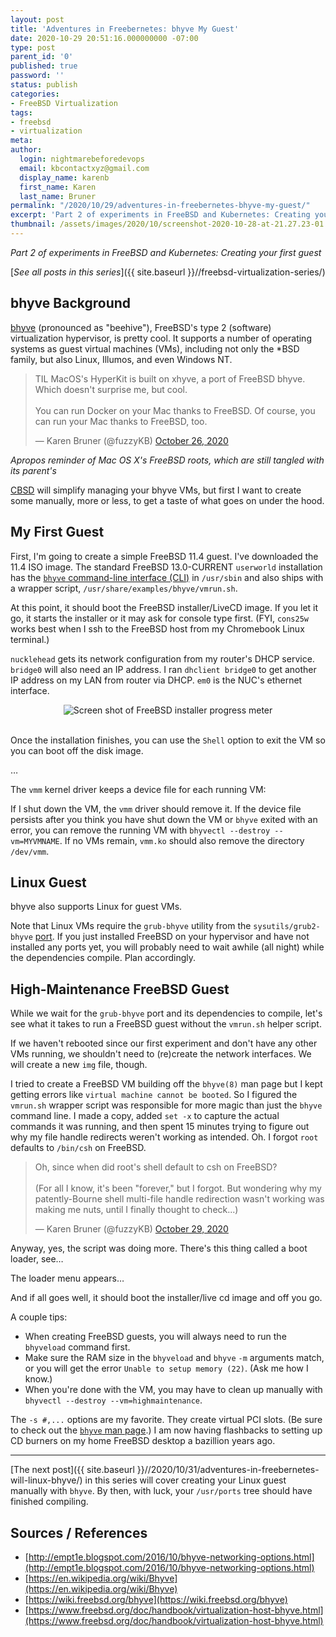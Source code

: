 ```yaml
---
layout: post
title: 'Adventures in Freebernetes: bhyve My Guest'
date: 2020-10-29 20:51:16.000000000 -07:00
type: post
parent_id: '0'
published: true
password: ''
status: publish
categories:
- FreeBSD Virtualization
tags:
- freebsd
- virtualization
meta:
author:
  login: nightmarebeforedevops
  email: kbcontactxyz@gmail.com
  display_name: karenb
  first_name: Karen
  last_name: Bruner
permalink: "/2020/10/29/adventures-in-freebernetes-bhyve-my-guest/"
excerpt: 'Part 2 of experiments in FreeBSD and Kubernetes: Creating your first guest'
thumbnail: /assets/images/2020/10/screenshot-2020-10-28-at-21.27.23-01.jpeg
---
```


_Part 2 of experiments in FreeBSD and Kubernetes: Creating your first guest_

[_See all posts in this series_]({{ site.baseurl }}//freebsd-virtualization-series/)

## bhyve Background

[bhyve](https://wiki.freebsd.org/bhyve) (pronounced as "beehive"), FreeBSD's type 2 (software) virtualization hypervisor, is pretty cool. It supports a number of operating systems as guest virtual machines (VMs), including not only the \*BSD family, but also Linux, Illumos, and even Windows NT.

<blockquote class="twitter-tweet"><p lang="en" dir="ltr">TIL MacOS&#39;s HyperKit is built on xhyve, a port of FreeBSD bhyve. Which doesn&#39;t surprise me, but cool.<br><br>You can run Docker on your Mac thanks to FreeBSD. Of course, you can run your Mac thanks to FreeBSD, too.</p>&mdash; Karen Bruner (@fuzzyKB) <a href="https://twitter.com/fuzzyKB/status/1320831517497511936?ref_src=twsrc%5Etfw">October 26, 2020</a></blockquote> <script async src="https://platform.twitter.com/widgets.js" charset="utf-8"></script>

_Apropos reminder of Mac OS X's FreeBSD roots, which are still tangled with its parent's_

[CBSD](https://cbsd.io/) will simplify managing your bhyve VMs, but first I want to create some manually, more or less, to get a taste of what goes on under the hood.

## My First Guest

First, I'm going to create a simple FreeBSD 11.4 guest. I've downloaded the 11.4 ISO image. The standard FreeBSD 13.0-CURRENT `userworld` installation has the [`bhyve` command-line interface (CLI)](https://www.freebsd.org/cgi/man.cgi?query=bhyve&sektion=8) in `/usr/sbin` and also ships with a wrapper script, `/usr/share/examples/bhyve/vmrun.sh`.

<script src="https://gist.github.com/kbruner/524520af3d507987d4e546c56de5714c.js"></script>

At this point, it should boot the FreeBSD installer/LiveCD image. If you let it go, it starts the installer or it may ask for console type first. (FYI, `cons25w` works best when I ssh to the FreeBSD host from my Chromebook Linux terminal.)

`nucklehead` gets its network configuration from my router's DHCP service. `bridge0` will also need an IP address. I ran `dhclient bridge0` to get another IP address on my LAN from router via DHCP. `em0` is the NUC's ethernet interface.

<div align="center">
<img
src="{{ site.baseurl }}/assets/images/2020/10/screenshot-2020-10-28-at-21.27.23-01.jpeg"
alt="Screen shot of FreeBSD installer progress meter">
<br>
</div>
<br>


Once the installation finishes, you can use the `Shell` option to exit the VM so you can boot off the disk image.

<script src="https://gist.github.com/kbruner/531df9737589f23374e91a43949825b1.js"></script>

…

<script src="https://gist.github.com/kbruner/370983780fdc99d939a43d0d4d66ebe2.js"></script>

The `vmm` kernel driver keeps a device file for each running VM:

<script src="https://gist.github.com/kbruner/921b4cef9f99a750dcec5ffe5900cc50.js"></script>

If I shut down the VM, the `vmm` driver should remove it. If the device file persists after you think you have shut down the VM or `bhyve` exited with an error, you can remove the running VM with `bhyvectl --destroy --vm=MYVMNAME`. If no VMs remain, `vmm.ko` should also remove the directory `/dev/vmm`.

<script src="https://gist.github.com/kbruner/449ee0e2cb3df6cbf66e66ba5d6b5473.js"></script>

## Linux Guest

bhyve also supports Linux for guest VMs.

Note that Linux VMs require the `grub-bhyve` utility from the `sysutils/grub2-bhyve` [port](https://www.freebsd.org/ports/). If you just installed FreeBSD on your hypervisor and have not installed any ports yet, you will probably need to wait awhile (all night) while the dependencies compile. Plan accordingly.

## High-Maintenance FreeBSD Guest

While we wait for the `grub-bhyve` port and its dependencies to compile, let's see what it takes to run a FreeBSD guest without the `vmrun.sh` helper script.

If we haven't rebooted since our first experiment and don't have any other VMs running, we shouldn't need to (re)create the network interfaces. We will create a new `img` file, though.

I tried to create a FreeBSD VM building off the `bhyve(8)` man page but I kept getting errors like `virtual machine cannot be booted`. So I figured the `vmrun.sh` wrapper script was responsible for more magic than just the `bhyve` command line. I made a copy, added `set -x` to capture the actual commands it was running, and then spent 15 minutes trying to figure out why my file handle redirects weren't working as intended. Oh. I forgot `root` defaults to `/bin/csh` on FreeBSD.

<blockquote class="twitter-tweet"><p lang="en" dir="ltr">Oh, since when did root&#39;s shell default to csh on FreeBSD?<br><br>(For all I know, it&#39;s been &quot;forever,&quot; but I forgot. But wondering why my patently-Bourne shell multi-file handle redirection wasn&#39;t working was making me nuts, until I finally thought to check...)</p>&mdash; Karen Bruner (@fuzzyKB) <a href="https://twitter.com/fuzzyKB/status/1321867141587570695?ref_src=twsrc%5Etfw">October 29, 2020</a></blockquote> <script async src="https://platform.twitter.com/widgets.js" charset="utf-8"></script>

Anyway, yes, the script was doing more. There's this thing called a boot loader, see…

<script src="https://gist.github.com/kbruner/460b5f2aa34cba61dda8adfe8850497d.js"></script>

The loader menu appears…

<script src="https://gist.github.com/kbruner/57e1066e27a09ce2fd3bcf86b9446d09.js"></script>

And if all goes well, it should boot the installer/live cd image and off you go.

A couple tips:

* When creating FreeBSD guests, you will always need to run the `bhyveload` command first.
* Make sure the RAM size in the `bhyveload` and `bhyve` `-m` arguments match, or you will get the error `Unable to setup memory (22)`. (Ask me how I know.)
* When you're done with the VM, you may have to clean up manually with `bhyvectl --destroy --vm=highmaintenance`.

The `-s #,...` options are my favorite. They create virtual PCI slots. (Be sure to check out the [`bhyve` man page](https://www.freebsd.org/cgi/man.cgi?query=bhyve&sektion=8).) I am now having flashbacks to setting up CD burners on my home FreeBSD desktop a bazillion years ago.

* * *

[The next post]({{ site.baseurl }}//2020/10/31/adventures-in-freebernetes-will-linux-bhyve/) in this series will cover creating your Linux guest manually with `bhyve`. By then, with luck, your `/usr/ports` tree should have finished compiling.

## Sources / References

* [http://empt1e.blogspot.com/2016/10/bhyve-networking-options.html](http://empt1e.blogspot.com/2016/10/bhyve-networking-options.html)
* [https://en.wikipedia.org/wiki/Bhyve](https://en.wikipedia.org/wiki/Bhyve)
* [https://wiki.freebsd.org/bhyve](https://wiki.freebsd.org/bhyve)
* [https://www.freebsd.org/doc/handbook/virtualization-host-bhyve.html](https://www.freebsd.org/doc/handbook/virtualization-host-bhyve.html)

